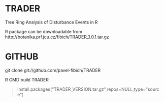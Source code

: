 TRADER
======

Tree Ring Analysis of Disturbance Events in R

R package can be downloadable from http://botanika.prf.jcu.cz/fibich/TRADER_1.0.1.tar.gz


GITHUB
======

 git clone git://github.com/pavel-fibich/TRADER

 R CMD build TRADER 

 >install.packages("TRADER_VERSION.tar.gz",repos=NULL,type="source")
 
